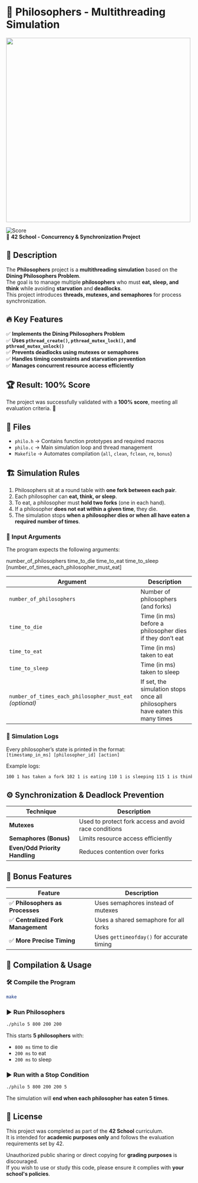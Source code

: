 # 🍝 Philosophers - Multithreading Simulation

<img src="https://github.com/user-attachments/assets/048cee8c-024a-4768-b9c8-bc1066ec22fd" width="500">

![Score](https://img.shields.io/badge/Score-100%25-brightgreen)  
📌 **42 School - Concurrency & Synchronization Project**  

## 📝 Description
The **Philosophers** project is a **multithreading simulation** based on the **Dining Philosophers Problem**.  
The goal is to manage multiple **philosophers** who must **eat, sleep, and think** while avoiding **starvation** and **deadlocks**.  
This project introduces **threads, mutexes, and semaphores** for process synchronization.

## 🔥 Key Features
✅ **Implements the Dining Philosophers Problem**  
✅ **Uses `pthread_create()`, `pthread_mutex_lock()`, and `pthread_mutex_unlock()`**  
✅ **Prevents deadlocks using mutexes or semaphores**  
✅ **Handles timing constraints and starvation prevention**  
✅ **Manages concurrent resource access efficiently**  

## 🏆 Result: **100% Score**
The project was successfully validated with a **100% score**, meeting all evaluation criteria. 🎉

## 📁 Files
- `philo.h` → Contains function prototypes and required macros  
- `philo.c` → Main simulation loop and thread management  
- `Makefile` → Automates compilation (`all`, `clean`, `fclean`, `re`, `bonus`)  

## 🏗️ **Simulation Rules**
1. Philosophers sit at a round table with **one fork between each pair**.
2. Each philosopher can **eat, think, or sleep**.
3. To eat, a philosopher must **hold two forks** (one in each hand).
4. If a philosopher **does not eat within a given time**, they die.
5. The simulation stops **when a philosopher dies or when all have eaten a required number of times**.

### 🔹 **Input Arguments**
The program expects the following arguments:

number_of_philosophers time_to_die time_to_eat time_to_sleep [number_of_times_each_philosopher_must_eat]  

| Argument | Description |
|----------|-------------|
| `number_of_philosophers` | Number of philosophers (and forks) |
| `time_to_die` | Time (in ms) before a philosopher dies if they don’t eat |
| `time_to_eat` | Time (in ms) taken to eat |
| `time_to_sleep` | Time (in ms) taken to sleep |
| `number_of_times_each_philosopher_must_eat` _(optional)_ | If set, the simulation stops once all philosophers have eaten this many times |

### 🔹 **Simulation Logs**
Every philosopher’s state is printed in the format:  
`[timestamp_in_ms] [philosopher_id] [action]`  

Example logs:
```txt
100 1 has taken a fork 102 1 is eating 110 1 is sleeping 115 1 is thinking
```

## ⚙️ **Synchronization & Deadlock Prevention**
| Technique | Description |
|-----------|-------------|
| **Mutexes** | Used to protect fork access and avoid race conditions |
| **Semaphores (Bonus)** | Limits resource access efficiently |
| **Even/Odd Priority Handling** | Reduces contention over forks |

## 🎯 **Bonus Features**
| Feature | Description |
|---------|-------------|
| ✅ **Philosophers as Processes** | Uses semaphores instead of mutexes |
| ✅ **Centralized Fork Management** | Uses a shared semaphore for all forks |
| ✅ **More Precise Timing** | Uses `gettimeofday()` for accurate timing |

## 🚀 Compilation & Usage
### 🛠 **Compile the Program**
```sh
make
``` 

### ▶️ **Run Philosophers**
```sh
./philo 5 800 200 200
```

This starts **5 philosophers** with:  
- `800 ms` time to die  
- `200 ms` to eat  
- `200 ms` to sleep  

### ▶️ **Run with a Stop Condition**
```sh
./philo 5 800 200 200 5
```

The simulation will **end when each philosopher has eaten 5 times**.

## 📜 License

This project was completed as part of the **42 School** curriculum.  
It is intended for **academic purposes only** and follows the evaluation requirements set by 42.  

Unauthorized public sharing or direct copying for **grading purposes** is discouraged.  
If you wish to use or study this code, please ensure it complies with **your school's policies**.
